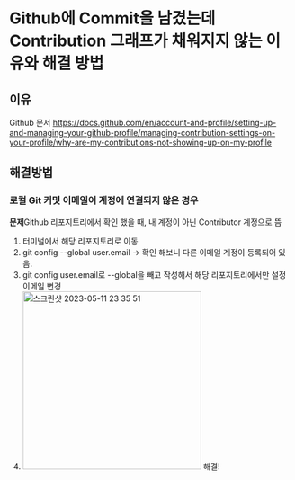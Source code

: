 # Github에 Commit을 남겼는데 Contribution 그래프가 채워지지 않는 이유와 해결 방법

## 이유
Github 문서 
https://docs.github.com/en/account-and-profile/setting-up-and-managing-your-github-profile/managing-contribution-settings-on-your-profile/why-are-my-contributions-not-showing-up-on-my-profile

## 해결방법
### 로컬 Git 커밋 이메일이 계정에 연결되지 않은 경우

<b>문제</b>Github 리포지토리에서 확인 했을 때, 내 계정이 아닌 Contributor 계정으로 뜸 

 1. 터미널에서 해당 리포지토리로 이동 
 2. git config --global user.email -> 확인 해보니 다른 이메일 계정이 등록되어 있음.
 3. git config user.email로 --global을 빼고 작성해서 해당 리포지토리에서만 설정 이메일 변경
 4. <img width="317" alt="스크린샷 2023-05-11 23 35 51" src="https://github.com/lightup-jin/SW-Professional-Developer-Course/assets/82255996/dc1e7d2f-bfd5-4fd6-baeb-1e95dd1eb7e0"> 해결!
